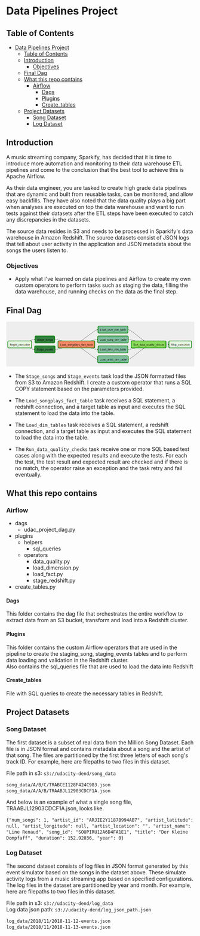# Data Pipelines Project

## Table of Contents

- [Data Pipelines Project](#data-pipelines-project)
  - [Table of Contents](#table-of-contents)
  - [Introduction](#introduction)
    - [Objectives](#objectives)
  - [Final Dag](#final-dag)
  - [What this repo contains](#what-this-repo-contains)
    - [Airflow](#airflow)
      - [Dags](#dags)
      - [Plugins](#plugins)
      - [Create_tables](#create_tables)
  - [Project Datasets](#project-datasets)
    - [Song Dataset](#song-dataset)
    - [Log Dataset](#log-dataset)

## Introduction  
A music streaming company, Sparkify, has decided that it is time to introduce more automation and monitoring to their data warehouse ETL pipelines and come to the conclusion that the best tool to achieve this is Apache Airflow.  

As their data engineer, you are tasked to create high grade data pipelines that are dynamic and built from reusable tasks, can be monitored, and allow easy backfills. 
They have also noted that the data quality plays a big part when analyses are executed on top the data warehouse and want to run tests against their datasets after the ETL steps have been executed to catch any discrepancies in the datasets.

The source data resides in S3 and needs to be processed in Sparkify's data warehouse in Amazon Redshift. The source datasets consist of JSON logs that tell about user activity in the application and JSON metadata about the songs the users listen to.

### Objectives  

- Apply what I've learned on data pipelines and Airflow to create my own custom operators to perform tasks such as staging the data, filling the data warehouse, and running checks on the data as the final step.  

## Final Dag   
![Dag Example](https://github.com/tatianamara/data-pipelines-with-airflow/blob/main/final_dag.PNG)

- The `Stage_songs` and `Stage_events` task load the JSON formatted files from S3 to Amazon Redshift. I create a custom operator that runs a SQL COPY statement based on the parameters provided.  

- The `Load_songplays_fact_table` task receives a SQL statement, a redshift connection, and a target table as input and executes the SQL statement to load the data into the table.

- The `Load_dim_tables` task receives a SQL statement, a redshift connection, and a target table as input and executes the SQL statement to load the data into the table.  

- The `Run_data_quality_checks` task receive one or more SQL based test cases along with the expected results and execute the tests. For each the test, the test result and expected result are checked and if there is no match, the operator raise an exception and the task retry and fail eventually.  

## What this repo contains

### Airflow
- dags
  - udac_project_dag.py
- plugins
  - helpers
    - sql_queries
  - operators
    - data_quality.py
    - load_dimension.py
    - load_fact.py
    - stage_redshift.py
- create_tables.py

#### Dags
This folder contains the dag file that orchestrates the entire workflow to extract data from an S3 bucket, transform and load into a Redshift cluster.  

#### Plugins
This folder contains the custom Airflow operators that are used in the pipeline to create the staging_song, staging_events tables and to perform data loading and validation in the Redshift cluster.  
Also contains the sql_queries file that are used to load the data into Redshift  

#### Create_tables
File with SQL queries to create the necessary tables in Redshift.

## Project Datasets  

### Song Dataset  
The first dataset is a subset of real data from the Million Song Dataset. Each file is in JSON format and contains metadata about a song and the artist of that song. 
The files are partitioned by the first three letters of each song's track ID. For example, here are filepaths to two files in this dataset.

File path in s3: `s3://udacity-dend/song_data`  

```
song_data/A/B/C/TRABCEI128F424C983.json  
song_data/A/A/B/TRAABJL12903CDCF1A.json
```

And below is an example of what a single song file, TRAABJL12903CDCF1A.json, looks like.

```
{"num_songs": 1, "artist_id": "ARJIE2Y1187B994AB7", "artist_latitude": null, "artist_longitude": null, "artist_location": "", "artist_name": "Line Renaud", "song_id": "SOUPIRU12A6D4FA1E1", "title": "Der Kleine Dompfaff", "duration": 152.92036, "year": 0}
```

### Log Dataset  

The second dataset consists of log files in JSON format generated by this event simulator based on the songs in the dataset above. These simulate activity logs from a music streaming app based on specified configurations.
The log files in the dataset are partitioned by year and month. For example, here are filepaths to two files in this dataset.

File path in s3: `s3://udacity-dend/log_data`  
Log data json path: `s3://udacity-dend/log_json_path.json`  

```
log_data/2018/11/2018-11-12-events.json
log_data/2018/11/2018-11-13-events.json
```